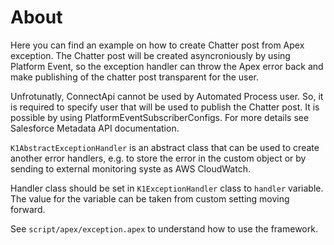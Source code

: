 # About

Here you can find an example on how to create Chatter post from Apex exception. The Chatter post will be created asyncroniously by using Platform Event, so the exception handler can throw the Apex error back and make publishing of the chatter post transparent for the user.

Unfrotunatly, ConnectApi cannot be used by Automated Process user. So, it is required to specify user that will be used to publish the Chatter post. It is possible by using PlatformEventSubscriberConfigs. For more details see Salesforce Metadata API documentation.

`K1AbstractExceptionHandler` is an abstract class that can be used to create another error handlers, e.g. to store the error in the custom object or by sending to external monitoring syste as AWS CloudWatch.

Handler class should be set in `K1ExceptionHandler` class to `handler` variable. The value for the variable can be taken from custom setting moving forward.

See `script/apex/exception.apex` to understand how to use the framework.